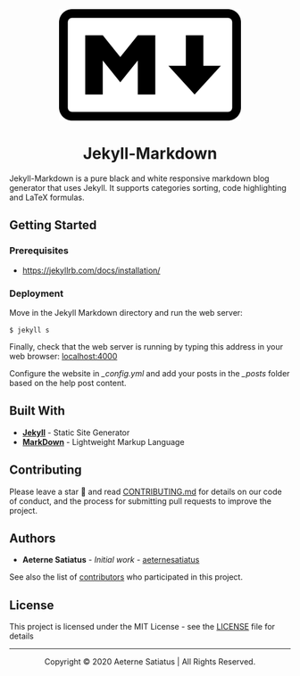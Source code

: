 <div align="center"><img src="img/markdown.png" alt="Logo" height="200"><h1>Jekyll-Markdown</h1></div>

Jekyll-Markdown is a pure black and white responsive markdown blog generator that uses Jekyll. It supports categories sorting, code highlighting and LaTeX formulas.

## Getting Started

### Prerequisites

- https://jekyllrb.com/docs/installation/

### Deployment

Move in the Jekyll Markdown directory and run the web server:

```
$ jekyll s
```

Finally, check that the web server is running by typing this address in your web browser: [localhost:4000](https://localhost:4000)

Configure the website in *_config.yml* and add your posts in the *_posts* folder based on the help post content.

## Built With

* [**Jekyll**](https://jekyllrb.com/) - Static Site Generator
* [**MarkDown**](https://github.com/adam-p/markdown-here/wiki/Markdown-Cheatsheet) - Lightweight Markup Language

## Contributing

Please leave a star 🌟 and read [CONTRIBUTING.md](CONTRIBUTING.md) for details on our code of conduct, and the process for submitting pull requests to improve the project.

## Authors

* **Aeterne Satiatus** - *Initial work* - [aeternesatiatus](https://github.com/aeternesatiatus)

See also the list of [contributors](https://github.com/aeternesatiatus/Jekyll-Markdown/contributors) who participated in this project.

## License

This project is licensed under the MIT License - see the [LICENSE](LICENSE) file for details

---

<p align="center">Copyright © 2020 Aeterne Satiatus | All Rights Reserved.</p>
